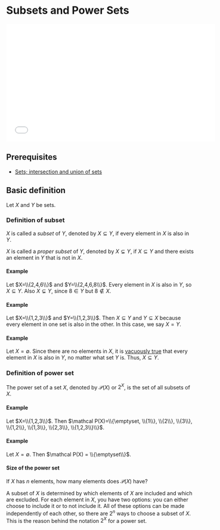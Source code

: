 # Subsets and Power Sets

<iframe width="560" height="315" src="//www.youtube.com/embed/dJffn298coo?rel=0" frameborder="0" allowfullscreen></iframe>

## Prerequisites

 - [Sets; intersection and union of sets](https://www.khanacademy.org/math/probability/independent-dependent-probability/basic_set_operations/v/intersection-and-union-of-sets)
 
## Basic definition

Let $X$ and $Y$ be sets.

### Definition of subset

$X$ is called a *subset* of $Y$, denoted by $X\subseteq Y$, if every element in $X$ is also in $Y$.

$X$ is called a *proper subset* of $Y$, denoted by $X\subsetneq Y$, if $X\subseteq Y$ and there exists an element in $Y$ that is not in $X$.

#### Example

Let $X=\\{2,4,6\\}$ and $Y=\\{2,4,6,8\\}$. Every element in $X$ is also in $Y$, so $X\subseteq Y$. Also $X\subsetneq Y$, since $8\in Y$ but $8\notin X$.

#### Example

Let $X=\\{1,2,3\\}$ and $Y=\\{1,2,3\\}$. Then $X\subseteq Y$ and $Y\subseteq X$ because every element in one set is also in the other. In this case, we say $X=Y$.

#### Example

Let $X=\emptyset$. Since there are no elements in $X$, it is [vacuously true](http://en.wikipedia.org/wiki/Vacuous_truth) that every element in $X$ is also in $Y$, no matter what set $Y$ is. Thus, $X\subseteq Y$.

### Definition of power set

The power set of a set $X$, denoted by $\mathcal P(X)$ or $2^X$, is the set of all subsets of $X$.

#### Example

Let $X=\\{1,2,3\\}$. Then $\mathcal P(X)=\\{\emptyset, \\{1\\}, \\{2\\}, \\{3\\}, \\{1,2\\}, \\{1,3\\}, \\{2,3\\}, \\{1,2,3\\}\\}$.

#### Example

Let $X=\emptyset$. Then $\mathcal P(X) = \\{\emptyset\\}$.

#### Size of the power set

If $X$ has $n$ elements, how many elements does $\mathcal P(X)$ have?

A subset of $X$ is determined by which elements of $X$ are included and which are excluded. For each element in $X$, you have two options: you can either choose to include it or to not include it. All of these options can be made independently of each other, so there are $2^n$ ways to choose a subset of $X$. This is the reason behind the notation $2^X$ for a power set.